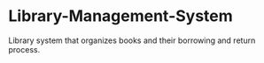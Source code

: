 # Library-Management-System
Library system that organizes books and their borrowing and return process.
